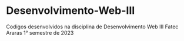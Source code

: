 # Desenvolvimento-Web-III
Codigos desenvolvidos na disciplina de Desenvolvimento Web III Fatec Araras 1° semestre de  2023
